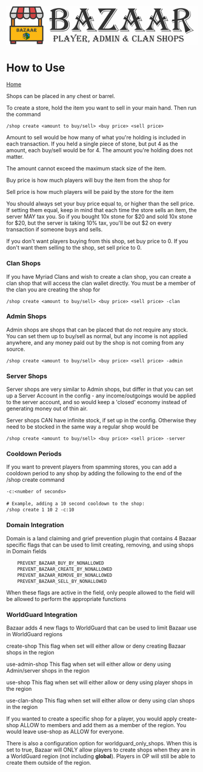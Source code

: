 ![Bazaar](/images/bazaar_logo.png)

# How to Use

[Home](https://torpkev.github.io/bazaar_docs)

Shops can be placed in any chest or barrel.

To create a store, hold the item you want to sell in your main hand.  Then run the command

    /shop create <amount to buy/sell> <buy price> <sell price>
    
Amount to sell would be how many of what you're holding is included in each transaction.  If you held a single piece of stone, but put 4 as the amount, each buy/sell would be for 4.  The amount you're holding does not matter.

The amount cannot exceed the maximum stack size of the item.

Buy price is how much players will buy the item from the shop for

Sell price is how much players will be paid by the store for the item

You should always set your buy price equal to, or higher than the sell price.  If setting them equal, keep in mind that each time the store sells an item, the server MAY tax you.  So if you bought 10x stone for $20 and sold 10x stone for $20, but the server is taking 10% tax, you'll be out $2 on every transaction if someone buys and sells.

If you don't want players buying from this shop, set buy price to 0.   If you don't want them selling to the shop, set sell price to 0.

### Clan Shops

If you have Myriad Clans and wish to create a clan shop, you can create a clan shop that will access the clan wallet directly.  You must be a member of the clan you are creating the shop for

    /shop create <amount to buy/sell> <buy price> <sell price> -clan
    
### Admin Shops

Admin shops are shops that can be placed that do not require any stock.  You can set them up to buy/sell as normal, but any income is not applied anywhere, and any money paid out by the shop is not coming from any source.

    /shop create <amount to buy/sell> <buy price> <sell price> -admin
    
### Server Shops

Server shops are very similar to Admin shops, but differ in that you can set up a Server Account in the config - any income/outgoings would be applied to the server account, and so would keep a 'closed' economy instead of generating money out of thin air.

Server shops CAN have infinite stock, if set up in the config.  Otherwise they need to be stocked in the same way a regular shop would be

    /shop create <amount to buy/sell> <buy price> <sell price> -server
    
### Cooldown Periods

If you want to prevent players from spamming stores, you can add a cooldown period to any shop by adding the following to the end of the /shop create command

    -c:<number of seconds>
    
    # Example, adding a 10 second cooldown to the shop:
    /shop create 1 10 2 -c:10
    
### Domain Integration

Domain is a land claiming and grief prevention plugin that contains 4 Bazaar specific flags that can be used to limit creating, removing, and using shops in Domain fields

        PREVENT_BAZAAR_BUY_BY_NONALLOWED
        PREVENT_BAZAAR_CREATE_BY_NONALLOWED
        PREVENT_BAZAAR_REMOVE_BY_NONALLOWED
        PREVENT_BAZAAR_SELL_BY_NONALLOWED
        
When these flags are active in the field, only people allowed to the field will be allowed to perform the appropriate functions

### WorldGuard Integration

Bazaar adds 4 new flags to WorldGuard that can be used to limit Bazaar use in WorldGuard regions

create-shop
This flag when set will either allow or deny creating Bazaar shops in the region

use-admin-shop
This flag when set will either allow or deny using Admin/server shops in the region

use-shop
This flag when set will either allow or deny using player shops in the region

use-clan-shop
This flag when set will either allow or deny using clan shops in the region

If you wanted to create a specific shop for a player, you would apply create-shop ALLOW to members and add them as a member of the region.  You would leave use-shop as ALLOW for everyone.

There is also a configuration option for worldguard_only_shops.  When this is set to true, Bazaar will ONLY allow players to create shops when they are in a WorldGuard region (not including __global__).  Players in OP will still be able to create them outside of the region.

